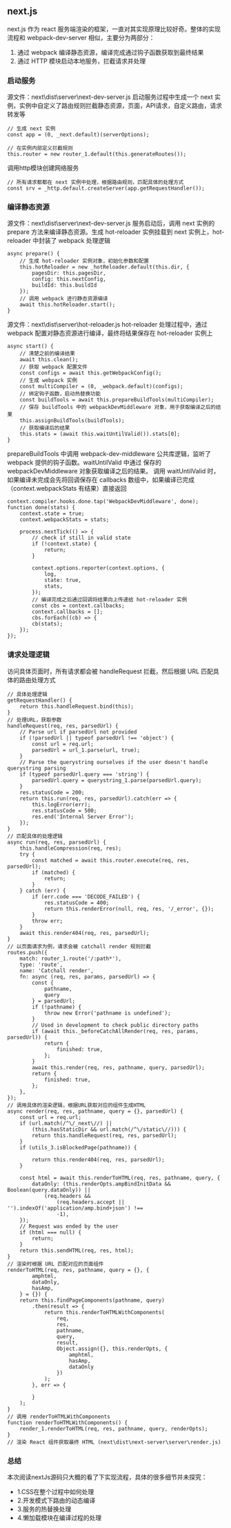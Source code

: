 ## next.js
next.js 作为 react 服务端渲染的框架，一直对其实现原理比较好奇。整体的实现流程和 webpack-dev-server 相似，主要分为两部分：
1. 通过 webpack 编译静态资源，编译完成通过钩子函数获取到最终结果
2. 通过 HTTP 模块启动本地服务，拦截请求并处理

### 启动服务
源文件：next\dist\server\next-dev-server.js
启动服务过程中生成一个 next 实例，实例中自定义了路由规则拦截静态资源，页面，API请求，自定义路由，请求转发等
```
// 生成 next 实例
const app = (0, _next.default)(serverOptions);

// 在实例内部定义拦截规则
this.router = new router_1.default(this.generateRoutes());
```

调用http模块创建网络服务
```
// 所有请求都都在 next 实例中处理，根据路由规则，匹配具体的处理方式
const srv = _http.default.createServer(app.getRequestHandler());
```

### 编译静态资源
源文件：next\dist\server\next-dev-server.js
服务启动后，调用 next 实例的 prepare 方法来编译静态资源。生成 hot-reloader 实例挂载到 next 实例上，hot-reloader 中封装了 webpack 处理逻辑
```
async prepare() {
    // 生成 hot-reloader 实例对象，初始化参数和配置
    this.hotReloader = new _hotReloader.default(this.dir, {
        pagesDir: this.pagesDir,
        config: this.nextConfig,
        buildId: this.buildId
    });
    // 调用 webpack 进行静态资源编译
    await this.hotReloader.start();
}
```

源文件：next\dist\server\hot-reloader.js
hot-reloader 处理过程中，通过 webpack 配置对静态资源进行编译，最终将结果保存在 hot-reloader 实例上
```
async start() {
    // 清楚之前的编译结果
    await this.clean();
    // 获取 webpack 配置文件
    const configs = await this.getWebpackConfig();
    // 生成 webpack 实例
    const multiCompiler = (0, _webpack.default)(configs);
    // 绑定钩子函数，启动热替换功能
    const buildTools = await this.prepareBuildTools(multiCompiler);
    // 保存 buildTools 中的 webpackDevMiddleware 对象，用于获取编译之后的结果
    this.assignBuildTools(buildTools);
    // 获取编译后的结果
    this.stats = (await this.waitUntilValid()).stats[0];
}
```
prepareBuildTools 中调用 webpack-dev-middleware 公共库逻辑，监听了 webpack 提供的钩子函数。waitUntilValid 中通过 保存的 webpackDevMiddleware 对象获取编译之后的结果。
调用 waitUntilValid 时，如果编译未完成会先将回调保存在 callbacks 数组中，如果编译已完成（context.webpackStats 有结果）直接返回
```
context.compiler.hooks.done.tap('WebpackDevMiddleware', done);
function done(stats) {
    context.state = true;
    context.webpackStats = stats;

    process.nextTick(() => {
        // check if still in valid state
        if (!context.state) {
            return;
        }

        context.options.reporter(context.options, {
            log,
            state: true,
            stats,
        });
        // 编译完成之后通过回调将结果向上传递给 hot-reloader 实例
        const cbs = context.callbacks;
        context.callbacks = [];
        cbs.forEach((cb) => {
        cb(stats);
    });
});
``` 

### 请求处理逻辑
访问具体页面时，所有请求都会被 handleRequest 拦截，然后根据 URL 匹配具体的路由处理方式
```
// 具体处理逻辑
getRequestHandler() {
    return this.handleRequest.bind(this);
}
// 处理URL，获取参数
handleRequest(req, res, parsedUrl) {
    // Parse url if parsedUrl not provided
    if (!parsedUrl || typeof parsedUrl !== 'object') {
        const url = req.url;
        parsedUrl = url_1.parse(url, true);
    }
    // Parse the querystring ourselves if the user doesn't handle querystring parsing
    if (typeof parsedUrl.query === 'string') {
        parsedUrl.query = querystring_1.parse(parsedUrl.query);
    }
    res.statusCode = 200;
    return this.run(req, res, parsedUrl).catch(err => {
        this.logError(err);
        res.statusCode = 500;
        res.end('Internal Server Error');
    });
}
// 匹配具体的处理逻辑
async run(req, res, parsedUrl) {
    this.handleCompression(req, res);
    try {
        const matched = await this.router.execute(req, res, parsedUrl);
        if (matched) {
            return;
        }
    } catch (err) {
        if (err.code === 'DECODE_FAILED') {
            res.statusCode = 400;
            return this.renderError(null, req, res, '/_error', {});
        }
        throw err;
    }
    await this.render404(req, res, parsedUrl);
}
// 以页面请求为例，请求会被 catchall render 规则拦截
routes.push({
    match: router_1.route('/:path*'),
    type: 'route',
    name: 'Catchall render',
    fn: async (req, res, params, parsedUrl) => {
        const {
            pathname,
            query
        } = parsedUrl;
        if (!pathname) {
            throw new Error('pathname is undefined');
        }
        // Used in development to check public directory paths
        if (await this._beforeCatchAllRender(req, res, params, parsedUrl)) {
            return {
                finished: true,
            };
        }
        await this.render(req, res, pathname, query, parsedUrl);
        return {
            finished: true,
        };
    },
});
// 调用具体的渲染逻辑，根据URL获取对应的组件生成HTML
async render(req, res, pathname, query = {}, parsedUrl) {
    const url = req.url;
    if (url.match(/^\/_next\//) ||
        (this.hasStaticDir && url.match(/^\/static\//))) {
        return this.handleRequest(req, res, parsedUrl);
    }
    if (utils_3.isBlockedPage(pathname)) {

        return this.render404(req, res, parsedUrl);
    }

    const html = await this.renderToHTML(req, res, pathname, query, {
        dataOnly: (this.renderOpts.ampBindInitData && Boolean(query.dataOnly)) ||
            (req.headers &&
                (req.headers.accept || '').indexOf('application/amp.bind+json') !==
                -1),
    });
    // Request was ended by the user
    if (html === null) {
        return;
    }
    return this.sendHTML(req, res, html);
}
// 渲染时根据 URL 匹配对应的页面组件
renderToHTML(req, res, pathname, query = {}, {
        amphtml,
        dataOnly,
        hasAmp,
    } = {}) {
    return this.findPageComponents(pathname, query)
        .then(result => {
            return this.renderToHTMLWithComponents(
                req, 
                res, 
                pathname, 
                query, 
                result, 
                Object.assign({}, this.renderOpts, {
                    amphtml,
                    hasAmp,
                    dataOnly
                })
            );
        }, err => {

        }    
    );
}
// 调用 renderToHTMLWithComponents
function renderToHTMLWithComponents() {
    render_1.renderToHTML(req, res, pathname, query, renderOpts);
}
// 渲染 React 组件获取最终 HTML (next\dist\next-server\server\render.js) 
```

### 总结
本次阅读nextJs源码只大概的看了下实现流程，具体的很多细节并未探究：
+ 1.CSS在整个过程中如何处理
+ 2.开发模式下路由的动态编译
+ 3.服务的热替换处理
+ 4.懒加载模块在编译过程的处理